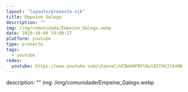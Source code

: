 ```yaml
---
layout: 'layouts/proxecto.njk'
title: Empeine Galego
description: ""
img: /img/comunidade/Empeine_Galego.webp
date: 2020-10-09 19:09:17
platform: youtube
type: proxecto
tags:
  - youtube
redes:
  youtube: https://www.youtube.com/channel/UCBmkHFBYl8ul6ZfddJlXnMA
---
```

description: ""
img: /img/comunidade/Empeine_Galego.webp

